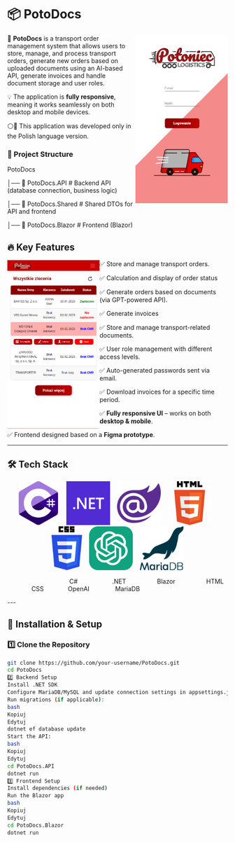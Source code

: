 

# 📦 PotoDocs  

<img src="Screenshots/Screeenshot_login.png" height=385 width=211 align=right>

🚛 **PotoDocs** is a transport order management system that allows users to store, manage, and process transport orders, generate new orders based on uploaded documents using an AI-based API, generate invoices and handle document storage and user roles.  

💡 The application is **fully responsive**, meaning it works seamlessly on both desktop and mobile devices.  

⚪🔴 This application was developed only in the Polish language version.

### 📂 Project Structure  
PotoDocs 

  │── 📂 PotoDocs.API # Backend API (database connection, business logic) 
  
  │── 📂 PotoDocs.Shared # Shared DTOs for API and frontend 
  
  │── 📂 PotoDocs.Blazor # Frontend (Blazor)  
  
  
  



## 🔥 Key Features  

<img src="Screenshots/Screeenshot_allOrders.png" height=385 width=211 align=left>

✅ Store and manage transport orders.

✅ Calculation and display of order status

✅ Generate orders based on documents (via GPT-powered API). 

✅ Generate invoices

✅ Store and manage transport-related documents.

✅ User role management with different access levels.

✅ Auto-generated passwords sent via email.

✅ Download invoices for a specific time period.

✅ **Fully responsive UI** – works on both **desktop & mobile**.

✅ Frontend designed based on a **Figma prototype**.  

---

## 🛠 Tech Stack  
<p align=center> 
  <img src="Screenshots/Icons/csharp.svg.png" width=90 height=100>
&nbsp;
  &nbsp;
<img src="Screenshots/Icons/Net.svg.png" width=100 height=100>
&nbsp;&nbsp;
<img src="Screenshots/Icons/Blazor.png" width=100 height=100 style="margin-right: 20">
  &nbsp;&nbsp;
<img src="Screenshots/Icons/html.svg.png" width=100 height=100>
&nbsp;&nbsp;
<img src="Screenshots/Icons/css.svg.png" width=70 height=100>
&nbsp;&nbsp;
<img src="Screenshots/Icons/gpt.png" width=100 height=100>
&nbsp;&nbsp;
<img src="Screenshots/Icons/mariadb.png" width=100 height=100>

</p>

<p>
 &nbsp;&nbsp;&nbsp;&nbsp;&nbsp;&nbsp;&nbsp;&nbsp;&nbsp;&nbsp;&nbsp;&nbsp;&nbsp;&nbsp;&nbsp;&nbsp;&nbsp;&nbsp;&nbsp;&nbsp;&nbsp;&nbsp;&nbsp;&nbsp;&nbsp;&nbsp;&nbsp;&nbsp;&nbsp;&nbsp;&nbsp;&nbsp;&nbsp;&nbsp;&nbsp; C# &nbsp;&nbsp;&nbsp;&nbsp;&nbsp;&nbsp;&nbsp;&nbsp;&nbsp;&nbsp;&nbsp;&nbsp;&nbsp;&nbsp;&nbsp;&nbsp;&nbsp;&nbsp; .NET &nbsp;&nbsp;&nbsp;&nbsp;&nbsp;&nbsp;&nbsp;&nbsp;&nbsp;&nbsp;&nbsp;&nbsp;&nbsp;&nbsp;&nbsp;&nbsp; Blazor &nbsp;&nbsp;&nbsp;&nbsp;&nbsp;&nbsp;&nbsp;&nbsp;&nbsp;&nbsp;&nbsp;&nbsp;&nbsp;&nbsp;&nbsp;&nbsp; HTML &nbsp;&nbsp;&nbsp;&nbsp;&nbsp;&nbsp;&nbsp;&nbsp;&nbsp;&nbsp;&nbsp;&nbsp;&nbsp; CSS &nbsp;&nbsp;&nbsp;&nbsp;&nbsp;&nbsp;&nbsp;&nbsp;&nbsp;&nbsp;&nbsp;&nbsp; OpenAI &nbsp;&nbsp;&nbsp;&nbsp;&nbsp;&nbsp;&nbsp;&nbsp;&nbsp;&nbsp;&nbsp;&nbsp;&nbsp; MariaDB
</p>
---

## 🚀 Installation & Setup  

### 1️⃣ Clone the Repository  
```bash
git clone https://github.com/your-username/PotoDocs.git
cd PotoDocs
2️⃣ Backend Setup
Install .NET SDK
Configure MariaDB/MySQL and update connection settings in appsettings.json
Run migrations (if applicable):
bash
Kopiuj
Edytuj
dotnet ef database update
Start the API:
bash
Kopiuj
Edytuj
cd PotoDocs.API
dotnet run
3️⃣ Frontend Setup
Install dependencies (if needed)
Run the Blazor app
bash
Kopiuj
Edytuj
cd PotoDocs.Blazor
dotnet run
